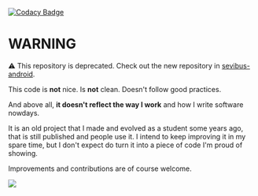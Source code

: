 [![Codacy Badge](https://api.codacy.com/project/badge/grade/9dfc46be57dd47aca6a655d901e01935)](https://www.codacy.com/app/Sloy/SeviBus)

# WARNING

⚠️ This repository is deprecated. Check out the new repository in [sevibus-android](https://github.com/Sloy/sevibus-android).

This code is **not** nice. Is **not** clean. Doesn't follow good practices. 

And above all, **it doesn't reflect the way I work** and how I write software nowdays.

It is an old project that I made and evolved as a student some years ago, that is still published and people use it. 
I intend to keep improving it in my spare time, but I don't expect do turn it into a piece of code I'm proud of showing.

Improvements and contributions are of course welcome.

![](http://i.imgur.com/hKeQZmN.gif)
